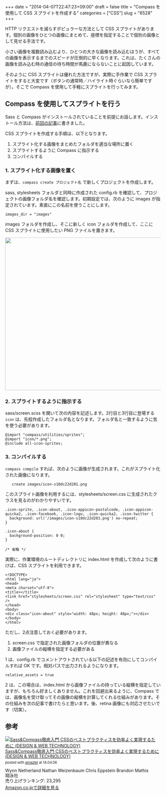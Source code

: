 +++
date = "2014-04-07T22:47:23+09:00"
draft = false
title = "Compass を使用して CSS スプライトを作成する"
categories = ["CSS"]
slug = "6528"
+++

HTTP リクエストを減らすポピュラーな方法として CSS スプライトがあります。個別の画像をひとつの画像にまとめて、座標を指定することで個別の画像として見せる手法です。

小さい画像を複数読み込むより、ひとつの大きな画像を読み込むほうが、すべての画像を表示するまでのスピードが圧倒的に早くなります。これは、たくさんの画像を読み込む時の通信の待ち時間が馬鹿にならないことに起因しています。

そのように CSS スプライトは優れた方法ですが、実際に手作業で CSS スプライトをすると大変です（ボタンの通常時／ハイライト時ぐらいなら簡単ですが）。そこで Compass を使用して手軽にスプライトを行ってみます。

<h2>Compass を使用してスプライトを行う</h2>

Sass と Compass がインストールされていることを前提にお話します。インストール方法は、<a href="http://rakuishi.com/archives/6519">前回の記事</a>に書きました。

CSS スプライトを作成する手順は、以下となります。

<ol>
<li>スプライト化する画像をまとめたフォルダを適当な場所に置く</li>
<li>スプライトするように Compass に指示する</li>
<li>コンパイルする</li>
</ol>

<h3>1. スプライト化する画像を置く</h3>

まずは、<code>compass create プロジェクト名</code> で新しくプロジェクトを作成します。

sass, stylesheets フォルダと同時に作成された config.rb を確認して、プロジェクトの画像フォルダ名を確認します。初期設定では、次のように images が指定されています。素直にこの名前を使うことにします。

<pre><code>images_dir = "images"</code></pre>

images フォルダを作成し、そこに新しく icon フォルダを作成して、ここに CSS スプライトに使用したい PNG ファイルを置きます。

<img class="align-center" src="/images/2014/04/6528_1.png" border="0" width="728" height="494" />

<h3>2. スプライトするように指示する</h3>

sass/screen.scss を開いて次の内容を記述します。2行目と3行目に登場する <code>icon</code> は、先程作成したフォルダ名となります。フォルダ名と一致するように気を使う必要があります。

<pre><code>@import "compass/utilities/sprites";
@import "icon/*.png";
@include all-icon-sprites;
</code></pre>

<h3>3. コンパイルする</h3>

<code>compass compile</code> すれば、次のように画像が生成されます。これがスプライト化された画像になります。

<pre><code>   create images/icon-s10dc22d201.png</code></pre>

このスプライト画像を利用するには、stylesheets/screen.css に生成されたクラスを見るのがわかりやすいです。

<pre><code>.icon-sprite, .icon-about, .icon-appicon-postalcode, .icon-appicon-quicka2, .icon-facebook, .icon-logo, .icon-quicka2, .icon-twitter {
  background: url('/images/icon-s10dc22d201.png') no-repeat;
}

.icon-about {
  background-position: 0 0;
}

/* 省略 */</code></pre>

実際に、作業環境のルートディレクトリに index.html を作成して次のように書けば、CSS スプライトを利用できます。

<pre><code>&lt;!DOCTYPE&gt;
&lt;html lang="ja"&gt;
&lt;head&gt;
&lt;meta charset="utf-8"&gt;
&lt;title&gt;&lt;/title&gt;
&lt;link href="stylesheets/screen.css" rel="stylesheet" type="text/css" /&gt;
&lt;/head&gt;
&lt;body&gt;
&lt;div class="icon-about" style="width: 48px; height: 48px;"&gt;&lt;/div&gt;
&lt;/body&gt;
&lt;/html&gt;</code></pre>

ただし、2点注意しておく必要があります。

<ol>
<li>screen.css で指定された画像フォルダの位置が異なる</li>
<li>画像ファイルの縦横を指定する必要がある</li>
</ol>

1 は、config.rb でコメントアウトされている以下の記述を有効にしてコンパイルすれば OK です。相対パスで出力されるようになります。

<pre><code>relative_assets = true</code></pre>


2 は、この場合は、index.html から画像ファイルの持っている縦横を指定していますが、もちろん好ましくありません。これを回避出来るように、Compass では、画像名を受け取ってその画像の縦横を計算してくれる仕組みがあります。その仕組みを次の記事で書けたらと思います。後、retina 画像にも対応させたいです（切実）。

<h2>参考</h2>

<div class="amazlet-box" style="margin-bottom:0px;"><div class="amazlet-image" style="float:left;margin:0px 12px 1px 0px;"><a href="http://www.amazon.co.jp/exec/obidos/ASIN/4798132446/rakuishi-22/ref=nosim/" name="amazletlink" target="_blank"><img src="http://ecx.images-amazon.com/images/I/51aeeQBbfhL._SL160_.jpg" alt="Sass&Compass徹底入門 CSSのベストプラクティスを効率よく実現するために (DESIGN & WEB TECHNOLOGY)" style="border: none;" /></a></div><div class="amazlet-info" style="line-height:120%; margin-bottom: 10px"><div class="amazlet-name" style="margin-bottom:10px;line-height:120%"><a href="http://www.amazon.co.jp/exec/obidos/ASIN/4798132446/rakuishi-22/ref=nosim/" name="amazletlink" target="_blank">Sass&Compass徹底入門 CSSのベストプラクティスを効率よく実現するために (DESIGN & WEB TECHNOLOGY)</a><div class="amazlet-powered-date" style="font-size:80%;margin-top:5px;line-height:120%">posted with <a href="http://www.amazlet.com/" title="amazlet" target="_blank">amazlet</a> at 14.04.06</div></div><div class="amazlet-detail">Wynn Netherland Nathan Weizenbaum Chris Eppstein Brandon Mathis <br />翔泳社 <br />売り上げランキング: 23,295<br /></div><div class="amazlet-sub-info" style="float: left;"><div class="amazlet-link" style="margin-top: 5px"><a href="http://www.amazon.co.jp/exec/obidos/ASIN/4798132446/rakuishi-22/ref=nosim/" name="amazletlink" target="_blank">Amazon.co.jpで詳細を見る</a></div></div></div><div class="amazlet-footer" style="clear: left"></div></div>
